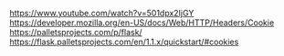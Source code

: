 https://www.youtube.com/watch?v=501dpx2IjGY
https://developer.mozilla.org/en-US/docs/Web/HTTP/Headers/Cookie
https://palletsprojects.com/p/flask/
https://flask.palletsprojects.com/en/1.1.x/quickstart/#cookies


